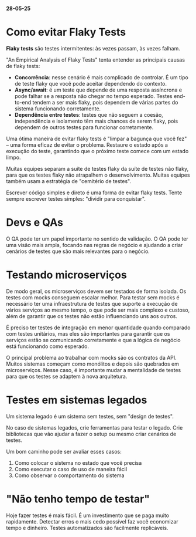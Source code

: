 **28-05-25**

# Como evitar Flaky Tests

**Flaky tests** são testes intermitentes: às vezes passam, às vezes falham.

"An Empirical Analysis of Flaky Tests" tenta entender as principais causas de flaky tests:

- **Concorrência**: nesse cenário é mais complicado de controlar. É um tipo de teste flaky que você pode aceitar dependendo do contexto.
- **Async/await**: é um teste que depende de uma resposta assíncrona e pode falhar se a resposta não chegar no tempo esperado. Testes end-to-end tendem a ser mais flaky, pois dependem de várias partes do sistema funcionando corretamente.
- **Dependência entre testes**: testes que não seguem a coesão, independência e isolamento têm mais chances de serem flaky, pois dependem de outros testes para funcionar corretamente.

Uma ótima maneira de evitar flaky tests é "limpar a bagunça que você fez" – uma forma eficaz de evitar o problema. Restaure o estado após a execução do teste, garantindo que o próximo teste comece com um estado limpo.

Muitas equipes separam a suíte de testes flaky da suíte de testes não flaky, para que os testes flaky não atrapalhem o desenvolvimento. Muitas equipes também usam a estratégia de "cemitério de testes".

Escrever código simples e direto é uma forma de evitar flaky tests. Tente sempre escrever testes simples: "dividir para conquistar".

# Devs e QAs

O QA pode ter um papel importante no sentido de validação. O QA pode ter uma visão mais ampla, focando nas regras de negócio e ajudando a criar cenários de testes que são mais relevantes para o negócio.

# Testando microserviços

De modo geral, os microserviços devem ser testados de forma isolada. Os testes com mocks conseguem escalar melhor. Para testar sem mocks é necessário ter uma infraestrutura de testes que suporte a execução de vários serviços ao mesmo tempo, o que pode ser mais complexo e custoso, além de garantir que os testes não estão influenciando uns aos outros.

É preciso ter testes de integração em menor quantidade quando comparado com testes unitários, mas eles são importantes para garantir que os serviços estão se comunicando corretamente e que a lógica de negócio está funcionando como esperado.

O principal problema ao trabalhar com mocks são os contratos da API. Muitos sistemas começam como monólitos e depois são quebrados em microserviços. Nesse caso, é importante mudar a mentalidade de testes para que os testes se adaptem à nova arquitetura.

# Testes em sistemas legados

Um sistema legado é um sistema sem testes, sem "design de testes".

No caso de sistemas legados, crie ferramentas para testar o legado. Crie bibliotecas que vão ajudar a fazer o setup ou mesmo criar cenários de testes.

Um bom caminho pode ser avaliar esses casos:

1. Como colocar o sistema no estado que você precisa
2. Como executar o caso de uso de maneira fácil
3. Como observar o comportamento do sistema

# "Não tenho tempo de testar"

Hoje fazer testes é mais fácil. É um investimento que se paga muito rapidamente. Detectar erros o mais cedo possível faz você economizar tempo e dinheiro. Testes automatizados são facilmente replicáveis.
